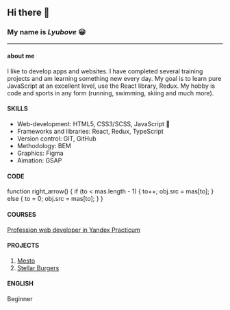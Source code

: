 

## Hi there 👋
### My name is _Lyubove_ :grinning:
______________________

#### **about me**

I like to develop apps and websites. I have completed several training projects and am learning something new every day. My goal is to learn pure JavaScript at an excellent level, use the React library, Redux. My hobby is code and sports in any form (running, swimming, skiing and much more).

#### SKILLS

- Web-development: HTML5, CSS3/SCSS, JavaScript :revolving_hearts:
- Frameworks and libraries: React, Redux, TypeScript
- Version control: GIT, GitHub
- Methodology: BEM
- Graphics: Figma
- Aimation: GSAP

#### CODE

function right_arrow() {
  if (to < mas.length - 1) {
    to++;
    obj.src = mas[to];
  } else {
    to = 0;
    obj.src = mas[to];
  }
}

#### COURSES

[Profession web developer in Yandex Practicum](https://practicum.yandex.ru/web-plus/)

#### PROJECTS

1. [Mesto](https://luba-web.github.io/mesto-project/)
2. [Stellar Burgers](https://luba-web.github.io/stellar-burgers/)


#### ENGLISH

Beginner
